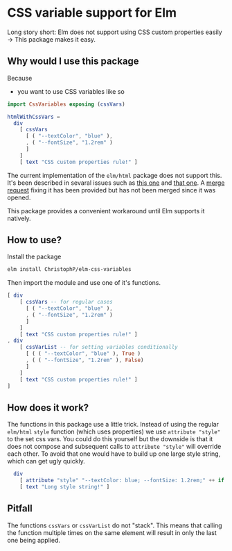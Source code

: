 # CSS variable support for Elm

Long story short:
Elm does not support using CSS custom properties easily -> This package makes it easy.

## Why would I use this package

Because
- you want to use CSS variables like so

```elm
import CssVariables exposing (cssVars)

htmlWithCssVars =
  div
    [ cssVars
      [ ( "--textColor", "blue" ),
      , ( "--fontSize", "1.2rem" )
      ]
    ]
    [ text "CSS custom properties rule!" ]
```
The current implementation of the `elm/html` package does not support this. It's been described in sevaral issues such as [this one](https://github.com/elm/html/issues/177) and  [that one](https://github.com/elm/html/issues/129). A [merge request](https://github.com/elm/virtual-dom/pull/127) fixing it has been provided but has not been merged since it was opened. 

This package provides a convenient workaround until Elm supports it natively.

## How to use?

Install the package

```sh
elm install ChristophP/elm-css-variables
```

Then import the module and use one of it's functions.

```elm
[ div
    [ cssVars -- for regular cases
      [ ( "--textColor", "blue" ),
      , ( "--fontSize", "1.2rem" )
      ]
    ]
    [ text "CSS custom properties rule!" ]
, div 
    [ cssVarList -- for setting variables conditionally
      [ ( ( "--textColor", "blue" ), True )
      , ( ( "--fontSize", "1.2rem" ), False)
      ]
    ]
    [ text "CSS custom properties rule!" ]
]
```

## How does it work?

The functions in this package use a little trick. Instead of using the regular `elm/html` `style` function (which uses properties) we use `attribute "style"` to the set css vars. You could do this yourself but the downside is that it does not compose and subsequent calls to `attribute "style"` will override each other. To avoid that one would have to build up one large style string, which can get ugly quickly.

```elm
  div
    [ attribute "style" "--textColor: blue; --fontSize: 1.2rem;" ++ if darkBackground then "--background: gray;" else "" ]
    [ text "Long style string!" ]
```

## Pitfall

The functions `cssVars` or `cssVarList` do not "stack". This means that calling the function multiple times on the same element will result in only the last one being applied. 


